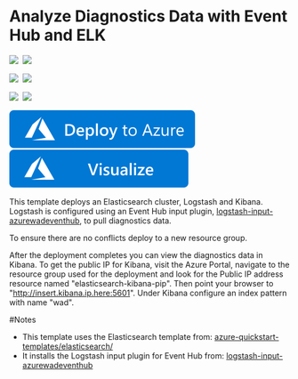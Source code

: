 # Analyze Diagnostics Data with Event Hub and ELK

<IMG SRC="https://azurequickstartsservice.blob.core.windows.net/badges/diagnostics-eventhub-elk/PublicLastTestDate.svg" />&nbsp;
<IMG SRC="https://azurequickstartsservice.blob.core.windows.net/badges/diagnostics-eventhub-elk/PublicDeployment.svg" />&nbsp;

<IMG SRC="https://azurequickstartsservice.blob.core.windows.net/badges/diagnostics-eventhub-elk/FairfaxLastTestDate.svg" />&nbsp;
<IMG SRC="https://azurequickstartsservice.blob.core.windows.net/badges/diagnostics-eventhub-elk/FairfaxDeployment.svg" />&nbsp;

<IMG SRC="https://azurequickstartsservice.blob.core.windows.net/badges/diagnostics-eventhub-elk/BestPracticeResult.svg" />&nbsp;
<IMG SRC="https://azurequickstartsservice.blob.core.windows.net/badges/diagnostics-eventhub-elk/CredScanResult.svg" />&nbsp;

<a href="https://portal.azure.com/#create/Microsoft.Template/uri/https%3A%2F%2Fraw.githubusercontent.com%2FAzure%2Fazure-quickstart-templates%2Fmaster%2Fdiagnostics-eventhub-elk%2Fazuredeploy.json" target="_blank">
    <img src="https://raw.githubusercontent.com/Azure/azure-quickstart-templates/master/1-CONTRIBUTION-GUIDE/images/deploytoazure.svg?sanitize=true"/>
</a>
<a href="http://armviz.io/#/?load=https%3A%2F%2Fraw.githubusercontent.com%2FAzure%2Fazure-quickstart-templates%2Fmaster%2Fdiagnostics-eventhub-elk%2Fazuredeploy.json" target="_blank">
	<img src="https://raw.githubusercontent.com/Azure/azure-quickstart-templates/master/1-CONTRIBUTION-GUIDE/images/visualizebutton.svg?sanitize=true"/>
</a>

This template deploys an Elasticsearch cluster, Logstash and Kibana. Logstash is configured using an Event Hub input plugin,
<a href="https://github.com/Azure/azure-diagnostics-tools/tree/master/Logstash/logstash-input-azurewadeventhub">logstash-input-azurewadeventhub</a>, to pull diagnostics data.

To ensure there are no conflicts deploy to a new resource group.

After the deployment completes you can view the diagnostics data in Kibana. To get the public IP for Kibana, visit the Azure Portal, navigate to the resource group used for the deployment and look for the Public IP address resource named "elasticsearch-kibana-pip". Then point your browser to "http://insert.kibana.ip.here:5601". Under Kibana configure an index pattern with name "wad".

#Notes
- This template uses the Elasticsearch template from: <a href="../elasticsearch">azure-quickstart-templates/elasticsearch/<a/>
- It installs the Logstash input plugin for Event Hub from: <a href="https://github.com/Azure/azure-diagnostics-tools/tree/master/Logstash/logstash-input-azurewadeventhub">logstash-input-azurewadeventhub</a>

